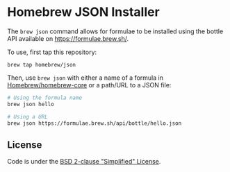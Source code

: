 # Homebrew JSON Installer

The `brew json` command allows for formulae to be installed using the bottle API available on https://formulae.brew.sh/.

To use, first tap this repository:

```
brew tap homebrew/json
```

Then, use `brew json` with either a name of a formula in [Homebrew/homebrew-core](https://github.com/Homebrew/homebrew-core) or a path/URL to a JSON file:

```sh
# Using the formula name
brew json hello

# Using a URL
brew json https://formulae.brew.sh/api/bottle/hello.json
```

## License

Code is under the [BSD 2-clause "Simplified" License](LICENSE.txt).
